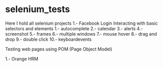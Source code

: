 # selenium_tests
Here I hold all selenium projects
1.- Facebook Login
Interacting with basic selectors and elements
  1.- autocomplete
  2.- calendar
  3.- alerts
  4.- screenshot
  5.- frames
  6.- multiple windows
  7.- mouse hover
  8.- drag and drop
  9.- double click
  10.- keyboardevents
 
 Testing web pages using POM (Page Object Model)
 
 1.- Orange HRM 
